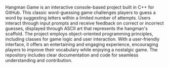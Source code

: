 Hangman Game is an interactive console-based project built in C++ for GitHub. This classic word-guessing game challenges players to guess a word by suggesting letters within a limited number of attempts. Users interact through input prompts and receive feedback on correct or incorrect guesses, displayed through ASCII art that represents the hangman's scaffold. The project employs object-oriented programming principles, including classes for game logic and user interaction. With a user-friendly interface, it offers an entertaining and engaging experience, encouraging players to improve their vocabulary while enjoying a nostalgic game. The repository includes clear documentation and code for seamless understanding and contribution.
